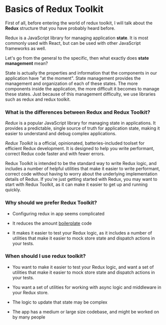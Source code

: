 # Basics of Redux Toolkit

First of all, before entering the world of redux toolkit, I will talk about 
the **Redux** structure that you have probably heard before.

Redux is a JavaScript library for managing application **state**. 
It is most commonly used with React, but can be used with other JavaScript frameworks as well.

Let's go from the general to the specific, then what exactly does **state management** mean?

State is actually the properties and information that the components in our application have "at the moment".
State management provides the management and organization of each of these states.
The more components inside the application, the more difficult it becomes to manage these states.
Just because of this management difficulty, we use libraries such as redux and redux toolkit.

### What is the differences between Redux and Redux Toolkit?

*Redux* is a popular JavaScript library for managing state in applications. 
It provides a predictable, single source of truth for application state, making it easier to understand and debug complex applications.

*Redux Toolkit* is a official, opinionated, batteries-included toolset for efficient Redux development. 
It is designed to help you write performant, correct Redux code faster and with fewer errors.

Redux Toolkit is intended to be the standard way to write Redux logic, and includes a number of helpful utilities that make it easier to write performant, correct code without having to worry about the underlying implementation details of Redux. If you're just getting started with Redux, you may want to start with Redux Toolkit, as it can make it easier to get up and running quickly.

### Why should we prefer Redux Toolkit?

- Configuring redux in app seems complicated

- It reduces the amount [boilerplate](https://stackoverflow.com/questions/3992199/what-is-boilerplate-code) code 

- It makes it easier to test your Redux logic, as it includes a number of utilities that make it easier to mock store state and   dispatch actions in your tests.

### When should I use redux toolkit?

- You want to make it easier to test your Redux logic, and want a set of utilities that make it easier to mock store state and dispatch actions in your tests.

- You want a set of utilities for working with async logic and middleware in your Redux store.

- The logic to update that state may be complex

- The app has a medium or large size codebase, and might be worked on by many people
